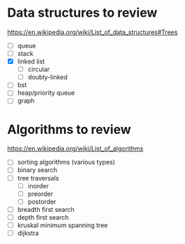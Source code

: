 # Data structures to review

https://en.wikipedia.org/wiki/List_of_data_structures#Trees

- [ ] queue
- [ ] stack
- [x] linked list
    - [ ] circular
    - [ ] doubly-linked
- [ ] bst
- [ ] heap/priority queue
- [ ] graph

# Algorithms to review

https://en.wikipedia.org/wiki/List_of_algorithms

- [ ] sorting algorithms (various types)
- [ ] binary search
- [ ] tree traversals
    - [ ] inorder
    - [ ] preorder
    - [ ] postorder
- [ ] breadth first search
- [ ] depth first search
- [ ] kruskal minimum spanning tree
- [ ] dijkstra
